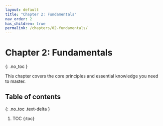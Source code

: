 ```yaml
---
layout: default
title: "Chapter 2: Fundamentals"
nav_order: 2
has_children: true
permalink: /chapters/02-fundamentals/
---
```


# Chapter 2: Fundamentals
{: .no_toc }

This chapter covers the core principles and essential knowledge you need to master.

## Table of contents
{: .no_toc .text-delta }

1. TOC
{:toc}